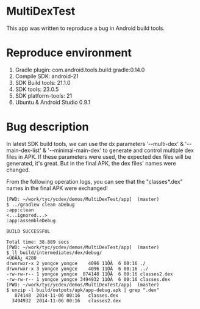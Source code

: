 MultiDexTest
============

This app was written to reproduce a bug in Android build tools.


Reproduce environment
============

1. Gradle plugin: com.android.tools.build:gradle:0.14.0
2. Compile SDK: android-21
3. SDK Build tools: 21.1.0
4. SDK tools: 23.0.5
5. SDK platform-tools: 21
6. Ubuntu & Android Studio 0.9.1

Bug description
============

In latest SDK build tools, we can use the dx parameters '--multi-dex' & '--main-dex-list' & '--minimal-main-dex' to generate and control multiple dex files in APK. If these parameters were used, the expected dex files will be generated, it's great. But in the final APK, the dex files' names were changed.

From the following operation logs, you can see that the "classes*.dex" names in the final APK were exchanged!

```
[PWD: ~/work/tyc/ycdev/demos/MultiDexTest/app]  (master)
$ ../gradlew clean aDebug
:app:clean
<...ignored...>
:app:assembleDebug

BUILD SUCCESSFUL

Total time: 38.889 secs
[PWD: ~/work/tyc/ycdev/demos/MultiDexTest/app]  (master)
$ ll build/intermediates/dex/debug/
×ÜÓÃÁ¿ 4280
drwxrwxr-x 2 yongce yongce    4096 11ÔÂ  6 00:16 ./
drwxrwxr-x 3 yongce yongce    4096 11ÔÂ  6 00:16 ../
-rw-rw-r-- 1 yongce yongce  874148 11ÔÂ  6 00:16 classes2.dex
-rw-rw-r-- 1 yongce yongce 3494932 11ÔÂ  6 00:16 classes.dex
[PWD: ~/work/tyc/ycdev/demos/MultiDexTest/app]  (master)
$ unzip -l build/outputs/apk/app-debug.apk | grep ".dex"
   874148  2014-11-06 00:16   classes.dex
  3494932  2014-11-06 00:16   classes2.dex
```
